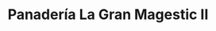 ---
title: "Panadería La Gran Magestic II"
url: /caracas/panaderia-la-gran-magestic-ii/
shop: Bäckerei
---